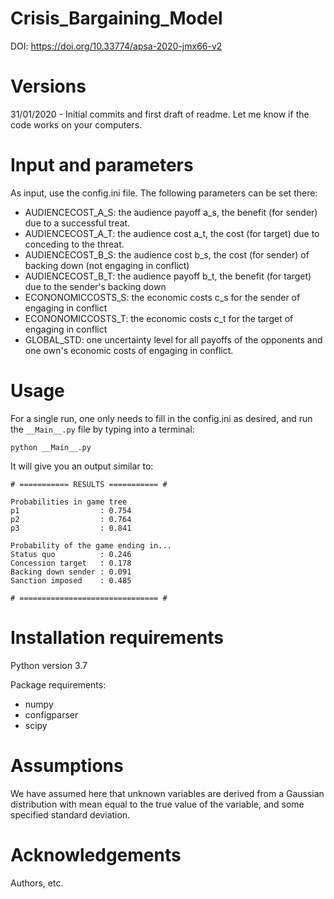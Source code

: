 # Crisis_Bargaining_Model
DOI: https://doi.org/10.33774/apsa-2020-jmx66-v2

# Versions
31/01/2020 - Initial commits and first draft of readme. Let me know if the code works on your computers.

# Input and parameters
As input, use the config.ini file. The following parameters can be set there:
- AUDIENCECOST_A_S: the audience payoff a_s, the benefit (for sender) due to a successful treat.
- AUDIENCECOST_A_T: the audience cost a_t, the cost (for target) due to conceding to the threat.
- AUDIENCECOST_B_S: the audience cost b_s, the cost (for sender) of backing down (not engaging in conflict)
- AUDIENCECOST_B_T: the audience payoff b_t, the benefit (for target) due to the sender's backing down
- ECONONOMICCOSTS_S: the economic costs c_s for the sender of engaging in conflict
- ECONONOMICCOSTS_T: the economic costs c_t for the target of engaging in conflict
- GLOBAL_STD: one uncertainty level for all payoffs of the opponents and one own's economic costs of engaging in conflict.

# Usage
For a single run, one only needs to fill in the config.ini as desired, and run the ```__Main__.py``` file by typing into a terminal:
```
python __Main__.py
```
It will give you an output similar to:
```
# =========== RESULTS =========== #

Probabilities in game tree
p1                  : 0.754
p2                  : 0.764
p3                  : 0.841

Probability of the game ending in...
Status quo          : 0.246
Concession target   : 0.178
Backing down sender : 0.091
Sanction imposed    : 0.485

# =============================== #
```

# Installation requirements
Python version 3.7

Package requirements:
- numpy
- configparser
- scipy

# Assumptions
We have assumed here that unknown variables are derived from a Gaussian distribution with mean equal to the true value of the variable, and some specified standard deviation.

# Acknowledgements
Authors, etc.
